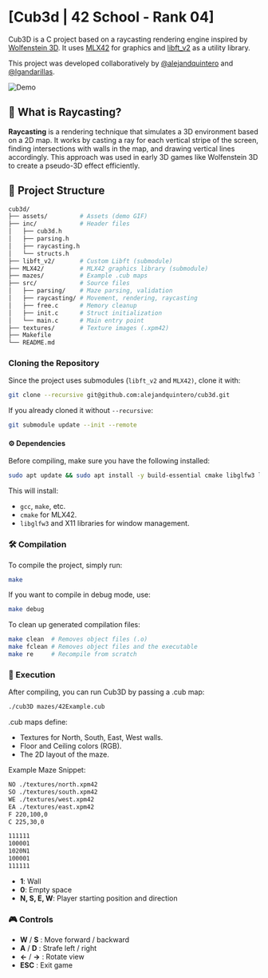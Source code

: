 # [Cub3d | 42 School - Rank 04]

Cub3D is a C project based on a raycasting rendering engine inspired by [Wolfenstein 3D](https://en.wikipedia.org/wiki/Wolfenstein_3D). It uses [MLX42](https://github.com/codam-coding-college/MLX42) for graphics and [libft_v2](https://github.com/lgandarillas/libft_v2) as a utility library.

This project was developed collaboratively by [@alejandquintero](https://github.com/alejandquintero) and [@lgandarillas](https://github.com/lgandarillas).

![Demo](assets/demo.gif)

## 🧠 What is Raycasting?
**Raycasting** is a rendering technique that simulates a 3D environment based on a 2D map. It works by casting a ray for each vertical stripe of the screen, finding intersections with walls in the map, and drawing vertical lines accordingly. This approach was used in early 3D games like Wolfenstein 3D to create a pseudo-3D effect efficiently.

## 📁 Project Structure
```bash
cub3d/
├── assets/         # Assets (demo GIF)
├── inc/            # Header files
│   ├── cub3d.h
│   ├── parsing.h
│   ├── raycasting.h
│   └── structs.h
├── libft_v2/       # Custom Libft (submodule)
├── MLX42/          # MLX42 graphics library (submodule)
├── mazes/          # Example .cub maps
├── src/            # Source files
│   ├── parsing/    # Maze parsing, validation
│   ├── raycasting/ # Movement, rendering, raycasting
│   ├── free.c      # Memory cleanup
│   ├── init.c      # Struct initialization
│   └── main.c      # Main entry point
├── textures/       # Texture images (.xpm42)
├── Makefile
└── README.md
```

### Cloning the Repository
Since the project uses submodules (`libft_v2` and `MLX42)`, clone it with:
```bash
git clone --recursive git@github.com:alejandquintero/cub3d.git
```
If you already cloned it without `--recursive`:
```bash
git submodule update --init --remote
```

#### ⚙️ Dependencies
Before compiling, make sure you have the following installed:
```bash
sudo apt update && sudo apt install -y build-essential cmake libglfw3 libglfw3-dev libx11-dev xorg-dev
```
This will install:
- `gcc`, `make`, etc.
- `cmake` for MLX42.
- `libglfw3` and X11 libraries for window management.

### 🛠️ Compilation
To compile the project, simply run:
```bash
make
```
If you want to compile in debug mode, use:
```bash
make debug
```
To clean up generated compilation files:
```bash
make clean  # Removes object files (.o)
make fclean # Removes object files and the executable
make re     # Recompile from scratch
```

### 🚀 Execution
After compiling, you can run Cub3D by passing a .cub map:
```bash
./cub3D mazes/42Example.cub
```
.cub maps define:
- Textures for North, South, East, West walls.
- Floor and Ceiling colors (RGB).
- The 2D layout of the maze.

Example Maze Snippet:
```bash
NO ./textures/north.xpm42
SO ./textures/south.xpm42
WE ./textures/west.xpm42
EA ./textures/east.xpm42
F 220,100,0
C 225,30,0

111111
100001
1020N1
100001
111111
```
- **1**: Wall
- **0**: Empty space
- **N, S, E, W**: Player starting position and direction

### 🎮 Controls
- **W** / **S** : Move forward / backward
- **A** / **D** : Strafe left / right
- **←** / **→** : Rotate view
- **ESC**       : Exit game